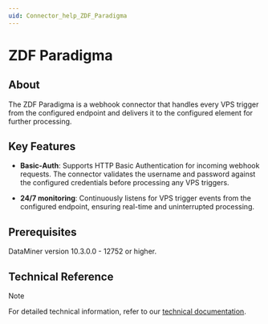 ```yaml
---
uid: Connector_help_ZDF_Paradigma
---
```


# ZDF Paradigma

## About

The ZDF Paradigma is a webhook connector that handles every VPS trigger from the configured endpoint and delivers it to the configured element for further processing.

## Key Features

- **Basic-Auth**: Supports HTTP Basic Authentication for incoming webhook requests. The connector validates the username and password against the configured credentials before processing any VPS triggers.

- **24/7 monitoring**: Continuously listens for VPS trigger events from the configured endpoint, ensuring real-time and uninterrupted processing.

## Prerequisites

DataMiner version 10.3.0.0 - 12752 or higher.

## Technical Reference

> [!NOTE]
> For detailed technical information, refer to our [technical documentation](xref:Connector_help_ZDF_Paradigma_Technical).

